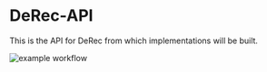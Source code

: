 # DeRec-API

This is the API for DeRec from which implementations will be built.

![example workflow](https://github.com/the-building-blocks/derec-api-java/actions/workflows/maven.yml/badge.svg)
